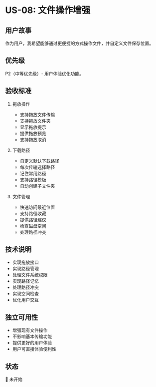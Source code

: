 # US-08: 文件操作增强

## 用户故事
作为用户，我希望能够通过更便捷的方式操作文件，并自定义文件保存位置。

## 优先级
P2（中等优先级）- 用户体验优化功能。

## 验收标准
1. 拖放操作
   - 支持拖放文件传输
   - 支持拖放文件夹
   - 显示拖放提示
   - 提供拖放预览
   - 支持拖放取消

2. 下载路径
   - 自定义默认下载路径
   - 每次传输选择路径
   - 记住常用路径
   - 支持路径模板
   - 自动创建子文件夹

3. 文件管理
   - 快速访问最近位置
   - 支持路径收藏
   - 提供路径建议
   - 检查磁盘空间
   - 处理路径冲突

## 技术说明
- 实现拖放接口
- 实现路径管理
- 处理文件系统权限
- 实现路径记忆
- 处理路径冲突
- 实现空间检查
- 优化用户交互

## 独立可用性
- 增强现有文件操作
- 不影响基本传输功能
- 提供更好的用户体验
- 用户可直接体验便利性

## 状态
🔄 未开始 